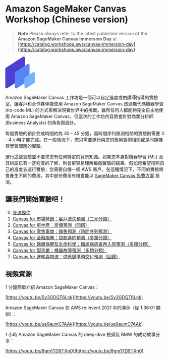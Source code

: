 # Amazon SageMaker Canvas Workshop (Chinese version)

> **Note**
> Please always refer to the latest published version of the **Amazon SageMaker Canvas Immersion Day** at [https://catalog.workshops.aws/canvas-immersion-day](https://catalog.workshops.aws/canvas-immersion-day)

![canvas-logo](/static/shared/canvas-logo.png)

Amazon SageMaker Canvas 工作坊是一個可以自定進度或由講師指導的實驗室，讓客戶和合作夥伴能使用 Amazon SageMaker Canvas 透過無代碼機器學習 (no-code ML) 的方式來解決現實世界中的挑戰。雖然任何人都能夠完全自主地使用 Amazon SageMaker Canvas，但這次的工作坊內容將會針對商業分析師 (Business Analysts) 的角色而設計。

每個實驗的預計完成時間約為 30 - 45 分鐘，而時間序列預測相關的實驗則需要 3 - 4 小時才能完成。在一般情況下，您只需要運行與您的應用實例相關或是同類機器學習問題的實驗。

運行這些實驗並不要求您有任何特定的背景知識。如果您本身對機器學習 (ML) 及其術語已有一定程度的了解，則會更容易理解每個實驗的結果。假如您希望按照自己的進度去運行實驗，您需要自備一個 AWS 賬戶。在這種情況下，不同的實驗將會產生不同的費用，其中部份費用有機會能以 [SageMaker Canvas 免費方案](https://aws.amazon.com/sagemaker/pricing/) 抵消。

## 讓我們開始實驗吧！

0. [先決條件](./0-prerequisites/)
1. [Canvas for 市場營銷：客戶流失預測（二元分類）](./1-marketing/)
2. [Canvas for 房地產：房價預測（回歸）](./2-real-estate/)
3. [Canvas for 零售電商：銷售預測（時間序列預測）](./3-retail/)
4. [Canvas for 金融服務：貸款違約預測（多類分類）](./4-finserv/)
5. [Canvas for 醫療保健及生命科學：糖尿病患者再入院預測（多類分類）](./5-hcls/)
6. [Canvas for 製造業：機器故障預測（多類分類）](./6-manufacturing/)
7. [Canvas for 運輸與物流：供應鏈準時交付預測（回歸）](./7-supply-chain/)

## 視頻資源

1 分鐘簡單介紹 Amazon SageMaker Canvas：

[https://youtu.be/Sy3GDQT6Lnk](https://youtu.be/Sy3GDQT6Lnk)

Amazon SageMaker Canvas 在 AWS re\:Invent 2021 中的演示（從 1:36:01 開始）：

[https://youtu.be/ue9aumC7AAk](https://youtu.be/ue9aumC7AAk)

1 小時 Amazon SageMaker Canvas 的 deep-dive 視頻及 BMW 的成功故事分享：

[https://youtu.be/8gm1TD9TXp0](https://youtu.be/8gm1TD9TXp0)